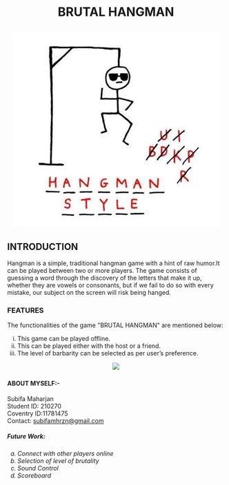 <strong> <h1><p align="center"> BRUTAL HANGMAN </h1></strong>
<p align = "center"><img src="https://github.com/Subifa071/hangman/blob/main/Hangman%20Style.jpg" >
  <br>
<h2>INTRODUCTION</h2>
Hangman is a simple, traditional hangman game with a hint of raw humor.It can be played between two or more players. The game 
consists of guessing a word through the discovery of the letters that make it up, whether they 
are vowels or consonants, but if we fail to do so with every mistake, our subject on the screen 
will risk being hanged.
<h3>FEATURES</h3>
The functionalities of the game "BRUTAL HANGMAN" are mentioned below:
<ol type=i start=1>    
  <li> This game can be played offline.
    <li> This can be played either with the host or a friend.
      <li> The level of barbarity can be selected as per user’s preference.
         </ol>

  <p align = "center"><img src="https://media2.giphy.com/media/ybQIv0CsYm1XY9A8Dm/giphy.gif?cid=ecf05e47g58yq2u5mfswoe4r2ydbvoc2hjgdea6gc64iomef&rid=giphy.gif&ct=g" width="600">  
 <strong><h4> ABOUT MYSELF:-</h4></strong>
   Subifa Maharjan<br>
   Student ID: 210270<br>
   Coventry ID:11781475<br>
  Contact: <a href="mailto: subifamhrzn@gmail.com">subifamhrzn@gmail.com </a><br>
  <h5><i>Future Work:</h5>
  <ol type= a start=1>
    <li>Connect with other players online
    <li>Selection of level of brutality
    <li>Sound Control
    <li>Scoreboard
    </ol></i>
